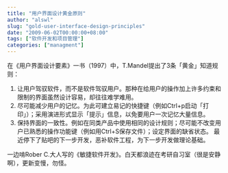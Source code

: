```yaml
---
title: "用户界面设计黄金原则"
author: "alswl"
slug: "gold-user-interface-design-principles"
date: "2009-06-02T00:00:00+08:00"
tags: ["软件开发和项目管理"]
categories: ["managment"]
---
```


在《用户界面设计要素》一书（1997）中，T.Mandel提出了3条「黄金」知道规则：

1. 让用户驾驭软件，而不是软件驾驭用户。那种在给用户的操作加上许多约束和限制的界面虽然设计容易，却往往难学难用。
2. 尽可能减少用户的记忆。为此可建立易记的快捷键（例如Ctrl+p启动「打印」）；采用演进形式显示「提示」信息，以免要用户一次记忆大量信息。
3. 保持界面的一致性。例如在同类产品中使用相同的设计规则；尽可能不改变用户已熟悉的操作功能键（例如用Ctrl+S保存文件）；设定界面的缺省状态。
   最近停下了贴吧的下一步开发，恶补软件工程，为下一步开发做理论基础。

一边啃Rober C.大人写的《敏捷软件开发》。白天都浪迹在考研自习室（很是安静啊），更新变慢，勿怪。
